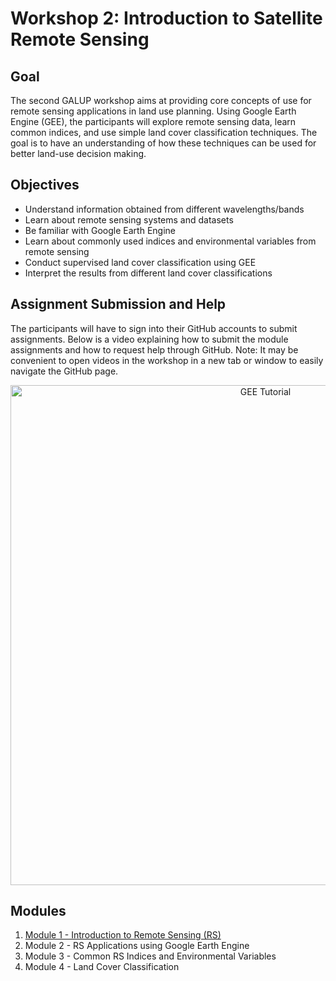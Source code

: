 # Workshop 2: Introduction to Satellite Remote Sensing

## Goal

The second GALUP workshop aims at providing core concepts of use for remote sensing applications in land use planning. Using Google Earth Engine (GEE), the participants will explore remote sensing data, learn common indices, and use simple land cover classification techniques. The goal is to have an understanding of how these techniques can be used for better land-use decision making. 

## Objectives

- Understand information obtained from different wavelengths/bands
- Learn about remote sensing systems and datasets
- Be familiar with Google Earth Engine
- Learn about commonly used indices and environmental variables from remote sensing
- Conduct supervised land cover classification using GEE
- Interpret the results from different land cover classifications

## Assignment Submission and Help

The participants will have to sign into their GitHub accounts to submit assignments. Below is a video explaining how to submit the module assignments and how to request help through GitHub. Note: It may be convenient to open videos in the workshop in a new tab or window to easily navigate the GitHub page.

<p align="center">
  <a href="https://mediasite.video.ufl.edu/Mediasite/Play/9741afe237094a77aff3acbf6c2df8a91d" target="_blank">
    <img src="https://user-images.githubusercontent.com/84922404/139679866-11650dd6-855f-4420-82c1-fa0f4071ee37.png" alt= "GEE Tutorial" width="800">
  </a>
</p>

## Modules

1. [Module 1 - Introduction to Remote Sensing (RS)](GALUP/training/2_rs/module1.md)
2. Module 2 - RS Applications using Google Earth Engine
3. Module 3 - Common RS Indices and Environmental Variables
4. Module 4 - Land Cover Classification
